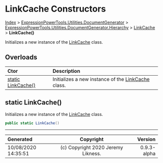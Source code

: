 ﻿# LinkCache Constructors

[Index](../index.md) > [ExpressionPowerTools.Utilities.DocumentGenerator](ExpressionPowerTools.Utilities.DocumentGenerator.a.md) > [ExpressionPowerTools.Utilities.DocumentGenerator.Hierarchy](ExpressionPowerTools.Utilities.DocumentGenerator.Hierarchy.n.md) > [LinkCache](ExpressionPowerTools.Utilities.DocumentGenerator.Hierarchy.LinkCache.cs.md) > **LinkCache()**

Initializes a new instance of the [LinkCache](ExpressionPowerTools.Utilities.DocumentGenerator.Hierarchy.LinkCache.cs.md) class.

## Overloads

| Ctor | Description |
| :-- | :-- |
| [static LinkCache()](#static-linkcache) | Initializes a new instance of the [LinkCache](ExpressionPowerTools.Utilities.DocumentGenerator.Hierarchy.LinkCache.cs.md) class. |

## static LinkCache()

Initializes a new instance of the [LinkCache](ExpressionPowerTools.Utilities.DocumentGenerator.Hierarchy.LinkCache.cs.md) class.

```csharp
public static LinkCache()
```



---

| Generated | Copyright | Version |
| :-- | :-: | --: |
| 10/08/2020 14:35:51 | (c) Copyright 2020 Jeremy Likness. | 0.9.3-alpha |
